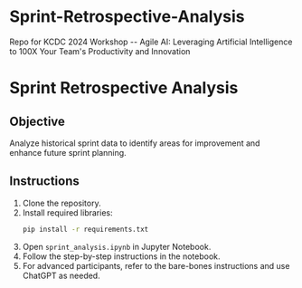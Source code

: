 # Sprint-Retrospective-Analysis
Repo for KCDC 2024 Workshop -- Agile AI: Leveraging Artificial Intelligence to 100X Your Team's Productivity and Innovation

# Sprint Retrospective Analysis

## Objective
Analyze historical sprint data to identify areas for improvement and enhance future sprint planning.

## Instructions
1. Clone the repository.
2. Install required libraries:
   ```sh
   pip install -r requirements.txt
   ```
3. Open `sprint_analysis.ipynb` in Jupyter Notebook.
4. Follow the step-by-step instructions in the notebook.
5. For advanced participants, refer to the bare-bones instructions and use ChatGPT as needed.

